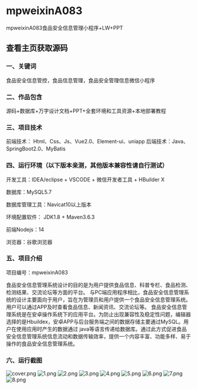 # mpweixinA083
mpweixinA083食品安全信息管理小程序+LW+PPT
 
## 查看主页获取源码

### 一、关键词
食品安全信息管控，食品信息管理，食品安全管理信息微信小程序

### 二、作品包含
源码+数据库+万字设计文档+PPT+全套环境和工具资源+本地部署教程

### 三、项目技术
前端技术： Html、Css、Js、Vue2.0、Element-ui、uniapp
后端技术：Java、SpringBoot2.0、MyBatis

### 四、运行环境（以下版本亲测，其他版本兼容性请自行测试）
开发工具：IDEA/eclipse  + VSCODE + 微信开发者工具 + HBuilder X

数据库：MySQL5.7

数据库管理工具：Navicat10以上版本

环境配置软件： JDK1.8 + Maven3.6.3

前端Nodejs：14

浏览器：谷歌浏览器

### 五、项目介绍
项目编号：mpweixinA083

食品安全信息管理系统设计的目的是为用户提供食品信息、科普专栏、食品检测、检测结果、交流论坛等方面的平台。
与PC端应用程序相比，食品安全信息管理系统的设计主要面向于用户，旨在为管理员和用户提供一个食品安全信息管理系统。用户可以通过APP及时查看食品信息、新闻资讯、交流论坛等。
食品安全信息管理系统是在安卓操作系统下的应用平台。为防止出现兼容性及稳定性问题，编辑器选择的是Hbuildex，安卓APP与后台服务端之间的数据存储主要通过MySQL。用户在使用应用时产生的数据通过 java等语言传递给数据库。通过此方式促进食品安全信息管理系统信息流动和数据传输效率，提供一个内容丰富、功能多样、易于操作的食品安全信息管理系统。
  

### 六、运行截图

![cover.png](./cover.png)
![1.png](./1.png)
![2.png](./2.png)
![3.png](./3.png)
![4.png](./4.png)
![5.png](./5.png)
![6.png](./6.png)
![7.png](./7.png)
![8.png](./8.png)
